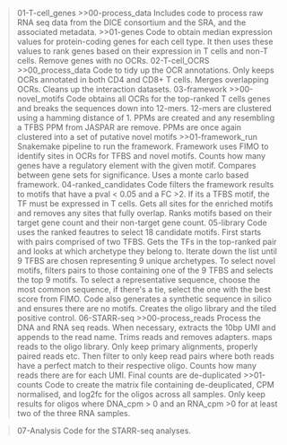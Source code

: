 >01-T-cell_genes
    >>00-process_data
        Includes code to process raw RNA seq data from the DICE consortium and the SRA, and the associated metadata.
    >>01-genes
        Code to obtain median expression values for protein-coding genes for each cell type. It then uses these values to rank genes based on their expression in T cells and non-T cells. Remove genes with no OCRs.
>02-T-cell_OCRS
    >>00_process_data
        Code to tidy up the OCR annotations. Only keeps OCRs annotated in both CD4 and CD8+ T cells. Merges overlapping OCRs. Cleans up the interaction datasets.
>03-framework
    >>00-novel_motifs
        Code obtains all OCRs for the top-ranked T cells genes and breaks the sequences down into 12-mers. 12-mers are clustered using a hamming distance of 1. PPMs are created and any resembling a TFBS PPM from JASPAR are remove. PPMs are once again clustered into a set of putative novel motifs
    >>01-framework_run
        Snakemake pipeline to run the framework. Framework uses FIMO to identify sites in OCRs for TFBS and novel motifs. Counts how many genes have a regulatory element with the given motif. Compares between gene sets for significance. Uses a monte carlo based framework.
>04-ranked_candidates
    Code filters the framework results to motifs that have a pval < 0.05 and a FC >2. If its a TFBS motif, the TF must be expressed in T cells. Gets all sites for the enriched motifs and removes any sites that fully overlap. Ranks motifs based on their target gene count and their non-target gene count.
>05-library
    Code uses the ranked feautres to select 18 candidate motifs. First starts with pairs comprised of two TFBS. Gets the TFs in the top-ranked pair and looks at which archetype they belong to. Iterate down the list until 9 TFBS are chosen representing 9 unique archetypes. To select novel motifs, filters pairs to those containing one of the 9 TFBS and selects the top 9 motifs. To select a representative sequence, choose the most common sequence, if there's a tie, select the one with the best score from FIMO. Code also generates a synthetic sequence in silico and ensures there are no motifs. Creates the oligo library and the tiled positive control.
>06-STARR-seq
    >>00-process_reads
        Process the DNA and RNA seq reads. When necessary, extracts the 10bp UMI and appends to the read name. Trims reads and removes adapters. maps reads to the oligo library. Only keep primary alignments, properly paired reads etc. Then filter to only keep read pairs where both reads have a perfect match to their respective oligo. Counts how many reads there are for each UMI. Final counts are de-duplicated
    >>01-counts
        Code to create the matrix file containing de-deuplicated, CPM normalised, and log2fc for the oligos across all samples. Only keep results for oligos where DNA_cpm > 0 and an RNA_cpm >0 for at least two of the three RNA samples. 


>07-Analysis
    Code for the STARR-seq analyses.